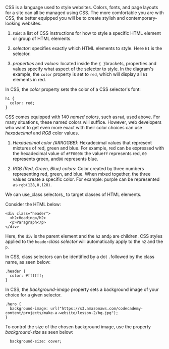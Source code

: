 CSS is a language used to style websites. Colors, fonts, and page layouts for a site can all be managed using CSS. The more comfortable you are with CSS, the better equipped you will be to create stylish and contemporary-looking websites.

1. _rule_: a list of CSS instructions for how to style a specific HTML element or group of HTML elements.

2. _selector_: specifies exactly which HTML elements to style. Here `h1` is the selector.

3. _properties_ and _values_: located inside the `{ }`brackets, properties and values specify what aspect of the selector to style. In the diagram's example, the `color` property is set to `red`, which will display all `h1` elements in red.


In CSS, the _color_ property sets the color of a CSS selector's font:

```
h1 {
  color: red;
}
```

CSS comes equipped with 140 _named colors_, such as`red`, used above. For many situations, these named colors will suffice. However, web developers who want to get even more exact with their color choices can use _hexadecimal_ and _RGB_ color values.

1. _Hexadecimal color \(\#RRGGBB\)_: Hexadecimal values that represent mixtures of red, green and blue. For example, red can be expressed with the hexadecimal value of `#FF0000`: the value`ff` represents red, `00` represents green, and`00` represents blue.

2. _RGB \(Red, Green, Blue\) colors_: Color created by three numbers representing red, green, and blue. When mixed together, the three values create a specific color. For example: purple can be represented as `rgb(128,0,128)`.


We can use_class selectors_ to target classes of HTML elements.

Consider the HTML below:

```
<div class="header">
  <h2>Heading</h2>
  <p>Paragraph</p>
</div>
```

Here, the `div` is the parent element and the `h2` and`p` are children. CSS styles applied to the `header`_class selector_ will automatically apply to the `h2` and the `p`.

In CSS, class selectors can be identified by a dot `.`followed by the class name, as seen below:

```
.header {
  color: #ffffff; 
}
```

In CSS, the _background-image_ property sets a background image of your choice for a given selector.

```
.hero {
  background-image: url("https://s3.amazonaws.com/codecademy-content/projects/make-a-website/lesson-2/bg.jpg");
}
```

To control the size of the chosen background image, use the property _background-size_ as seen below:

```
  background-size: cover;
```





